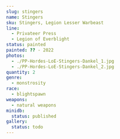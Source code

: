 ```yaml
---
slug: stingers
name: Stingers
sku: Stingers, Legion Lesser Warbeast
line:
  - Privateer Press
  - Legion of Everblight
status: painted
painted: ?? - 2022
photos:
  - ./PP-Hordes-LoE-Stingers-Dankel_1.jpg
  - ./PP-Hordes-LoE-Stingers-Dankel_2.jpg
quantity: 2
genre:
  - monstrosity
race:
  - blightspawn
weapons:
  - natural weapons
minidb:
  status: published
gallery:
  status: todo
---
```

